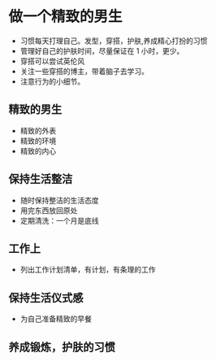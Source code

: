 # 做一个精致的男生

- 习惯每天打理自己。发型，穿搭，护肤,养成精心打扮的习惯
- 管理好自己的护肤时间，尽量保证在 1 小时，更少。
- 穿搭可以尝试英伦风
- 关注一些穿搭的博主，带着脑子去学习。
- 注意行为的小细节。

## 精致的男生

- 精致的外表
- 精致的环境
- 精致的内心

## 保持生活整洁

- 随时保持整洁的生活态度
- 用完东西放回原处
- 定期清洗：一个月是底线

## 工作上

- 列出工作计划清单，有计划，有条理的工作

## 保持生活仪式感

- 为自己准备精致的早餐

## 养成锻炼，护肤的习惯
